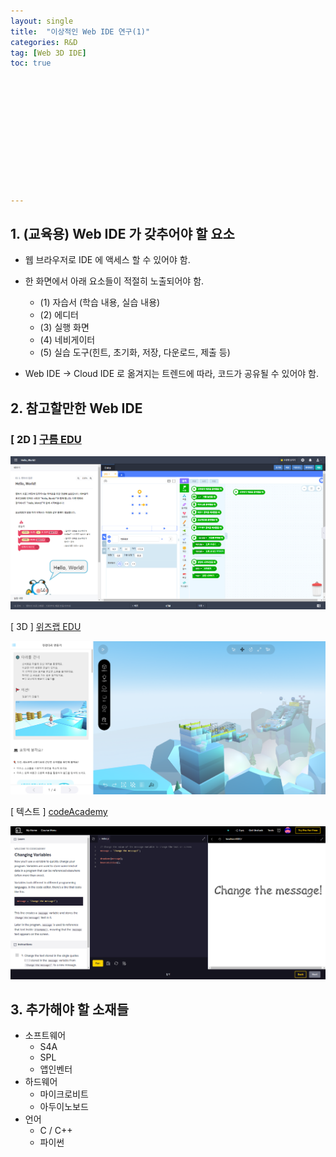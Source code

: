 ```yaml
---
layout: single
title:  "이상적인 Web IDE 연구(1)"
categories: R&D
tag: [Web 3D IDE]
toc: true 












---
```




## 1. (교육용) Web IDE 가 갖추어야 할 요소

- 웹 브라우저로 IDE 에 액세스 할 수 있어야 함.
- 한 화면에서 아래 요소들이 적절히 노출되어야 함.
  - (1) 자습서 (학습 내용, 실습 내용)
  - (2) 에디터
  - (3) 실행 화면
  - (4) 네비게이터
  - (5) 실습 도구(힌트, 초기화, 저장, 다운로드, 제출 등)  

- Web IDE → Cloud IDE 로 옮겨지는 트렌드에 따라, 코드가 공유될 수 있어야 함.











## 2. 참고할만한 Web IDE

### [ 2D ] [구름 EDU](https://edu.goorm.io/)

![image-20220906171641523](/assets/img/image-20220906171641523.png)





[ 3D ] [위즈랩 EDU](https://edu.goorm.io/)

![image-20220906171952438](/assets/img/image-20220906171952438.png)





[ 텍스트 ] [codeAcademy](https://www.codecademy.com/)

![image-20220906172058008](/assets/img/image-20220906172058008.png)





## 3. 추가해야 할 소재들

- 소프트웨어
  - S4A
  - SPL
  - 앱인벤터
- 하드웨어
  - 마이크로비트
  - 아두이노보드
- 언어
  - C / C++
  - 파이썬

